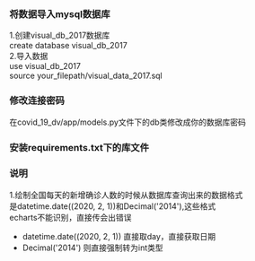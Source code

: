 ### 将数据导入mysql数据库
 1.创建visual_db_2017数据库  
 create database visual_db_2017  
 2.导入数据  
 use visual_db_2017  
 source your_filepath/visual_data_2017.sql

### 修改连接密码
在covid_19_dv/app/models.py文件下的db类修改成你的数据库密码

### 安装requirements.txt下的库文件


### 说明
1.绘制全国每天的新增确诊人数的时候从数据库查询出来的数据格式  
是datetime.date((2020, 2, 1))和Decimal('2014'),这些格式  
echarts不能识别，直接传会出错误
   * datetime.date((2020, 2, 1)) 直接取day，直接获取日期  
   * Decimal('2014') 则直接强制转为int类型
